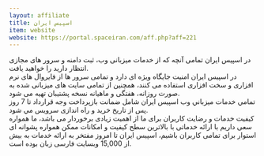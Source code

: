 ```yaml
---
layout: affiliate
title: اسپیس ایران
item: website
website: https://portal.spaceiran.com/aff.php?aff=221
---
```


در اسپیس ایران تمامی آنچه که از خدمات میزبانی وب، ثبت دامنه و سرور های مجازی انتظار دارید را خواهید یافت.  
در اسپیس ایران امنیت جایگاه ویژه ای دارد و تمامی سرور ها از فایروال های نرم افزاری و سخت افزاری استفاده می کنند، همچنین از تمامی سایت های میزبانی شده به صورت روزانه، هفتگی و ماهیانه نسخه پشتیبان تهیه می شود.  
تمامي خدمات ميزباني وب اسپیس ایران شامل ضمانت بازپرداخت وجه قرارداد تا 7 روز پس از تاريخ خرید و راه اندازی سرویس مي شود.  
کیفیت خدمات و رضایت کاربران برای ما از اهمیت زیادی برخوردار می باشد، ما همواره سعی داریم با ارائه خدماتی با بالاترین سطح کیفیت و امکانات ممکن همواره پشوانه ای استوار برای تمامی کاربران باشیم، اسپیس ایران تا امروز مفتخر به ارائه خدمات به بیش از 15,000 وبسایت فارسی زبان بوده است.  
